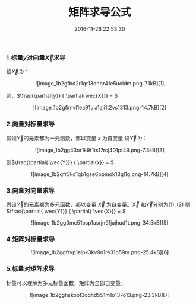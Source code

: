 ﻿---
title: 矩阵求导公式
date: 2016-11-26 22:53:30
tags: math
categories: math
---
### 1.标量$y$对向量$\vec{X}$求导
设$\vec{X}为$：
<center>![image_1b2gfbd2r1qr13dnbr41e5uoldm.png-7.1kB][1]</center>

$\tag{1}$
则，$\frac{\partial{y}} { \partial{\vec{X}}} = $
<center>![image_1b2gfimvl1ea91ula1aji1t2vs1313.png-14.7kB][2]</center>

### 2.向量对标量求导
假设$\vec{Y}$的元素都为一元函数，都以变量 $x$ 为自变量
设$\vec{Y}为$：
<center>![image_1b2gg43or1k9t1ts17rcj401pt49.png-7.3kB][3]</center> 

$\tag{2}$

则$\frac{\partial{ \vec{Y}}} { \partial{x}} = $
<center>![image_1b2gfr3kc1qb1gse6ppmok18gl1g.png-14.7kB][4]</center>

### 3.向量对向量求导
假设$\vec{Y}$的元素都为多元函数，都以变量 $\vec{X}$ 为自变量。$\vec{X}$ 和$\vec{Y}$分别为$(1),(2)$
则 $\frac{\partial{ \vec{Y}}} { \partial{ \vec{X}}} = $
<center>![image_1b2gg0mc51bsp1asrjn91jajhud1t.png-34.5kB][5]</center>

### 4.矩阵对标量求导
<center>![image_1b2ggfrvp1elpk3kv9n1re31p59m.png-25.4kB][6]</center>

### 5.标量对矩阵求导
标量可以理解为多元标量函数，矩阵为全部自变量。
<center>![image_1b2gghskoot3oqhd551m1o137o13.png-23.3kB][7]</center>
  


  [1]: http://static.zybuluo.com/BruceXie/aiov3p1mznhdcca9uncmqqju/image_1b2gfbd2r1qr13dnbr41e5uoldm.png
  [2]: http://static.zybuluo.com/BruceXie/cuzpi5un5mj2d4awn1pfynz5/image_1b2gfimvl1ea91ula1aji1t2vs1313.png
  [3]: http://static.zybuluo.com/BruceXie/f9e9syepmbpzdapjx4r0c202/image_1b2gg43or1k9t1ts17rcj401pt49.png
  [4]: http://static.zybuluo.com/BruceXie/k9fh60hn0bcqngh9wzvig2cz/image_1b2gfr3kc1qb1gse6ppmok18gl1g.png
  [5]: http://static.zybuluo.com/BruceXie/pllpy99mq01y7tntbqk3nqdk/image_1b2gg0mc51bsp1asrjn91jajhud1t.png
  [6]: http://static.zybuluo.com/BruceXie/3xlxf4al9z9whhmoh6o7zqrc/image_1b2ggfrvp1elpk3kv9n1re31p59m.png
  [7]: http://static.zybuluo.com/BruceXie/b839j9521meqt5wtupkvozrj/image_1b2gghskoot3oqhd551m1o137o13.png